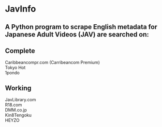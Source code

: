 # JavInfo  
## A Python program to scrape English  metadata for Japanese Adult Videos (JAV) are searched on:  


## Complete    
Caribbeancompr.com (Carribeancom Premium)    
Tokyo Hot   
1pondo  

##  Working  
JavLibrary.com  
R18.com  
DMM.co.jp  
Kin8Tengoku  
HEYZO 
